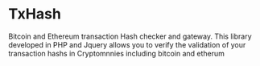 # TxHash
Bitcoin and Ethereum transaction Hash checker and gateway.
This library developed in PHP and Jquery allows you to verify the validation of your transaction hashs in Cryptomnnies including bitcoin and etherum
